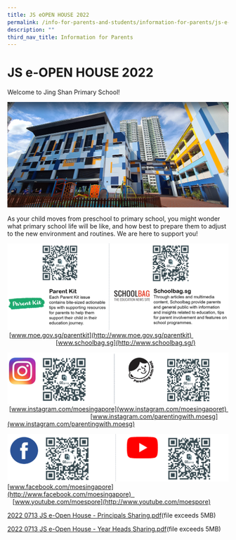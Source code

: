 ```yaml
---
title: JS eOPEN HOUSE 2022
permalink: /info-for-parents-and-students/information-for-parents/js-e-open-house-2022/
description: ""
third_nav_title: Information for Parents
---
```


# **JS e-OPEN HOUSE 2022**

Welcome to Jing Shan Primary School!

![](/images/d15d6fc66_278.jpg)

As your child moves from preschool to primary school, you might wonder what primary school life will be like, and how best to prepare them to adjust to the new environment and routines. We are here to support you!

![](/images/parent%20kit%201.png)
 [www.moe.gov.sg/parentkit](http://www.moe.gov.sg/parentkit)                                                  [www.schoolbag.sg](http://www.schoolbag.sg/)
 
 ![](/images/parent%20kit%202.png)
  [www.instagram.com/moesingapore](www.instagram.com/moesingaporet)                                                  [www.instagram.com/parentingwith.moesg](www.instagram.com/parentingwith.moesg)
	
![](/images/parent%20kit%203.png)
[www.facebook.com/moesingapore](http://www.facebook.com/moesingapore)                              [www.youtube.com/moespore](http://www.youtube.com/moespore)

[2022 0713 JS e-Open House - Principals Sharing.pdf](https://jingshanpri.moe.edu.sg/qql/slot/u506/Open%20House/2022%200713%20JS%20e-Open%20House%20-%20Principals%20Sharing.pdf)(file exceeds 5MB) 

[2022 0713 JS e-Open House - Year Heads Sharing.pdf](https://jingshanpri.moe.edu.sg/qql/slot/u506/Open%20House/2022%200713%20JS%20e-Open%20House%20-%20Year%20Heads%20Sharing.pdf)(file exceeds 5MB)